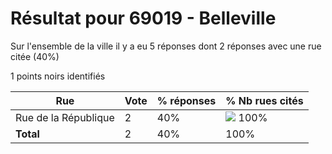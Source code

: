 # Résultat pour 69019 - Belleville

Sur l'ensemble de la ville il y a eu 5 réponses dont 2 réponses avec une rue citée (40%)

1 points noirs identifiés

| Rue | Vote | % réponses | % Nb rues cités|
|-----|------|------------|----------------|
| Rue de la République | 2 | 40% | <img src="../../img/bar_100.gif" />&nbsp;100%|
| **Total** | 2 | 40% | 100%|
